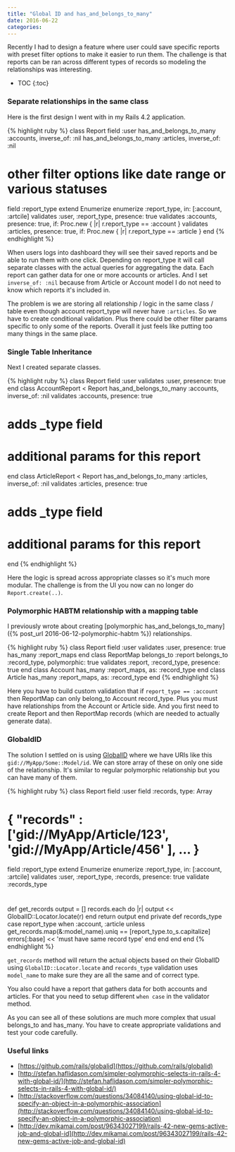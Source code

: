 ```yaml
---
title: "Global ID and has_and_belongs_to_many"
date: 2016-06-22
categories:
---
```


Recently I had to design a feature where user could save specific reports with preset filter options to make it easier to run them.  The challenge is that reports can be ran across different types of records so modeling the relationships was interesting.

* TOC
{:toc}

### Separate relationships in the same class

Here is the first design I went with in my Rails 4.2 application.

{% highlight ruby %}
class Report
  field :user
  has_and_belongs_to_many :accounts,  inverse_of: :nil
  has_and_belongs_to_many :articles,  inverse_of: :nil
  # other filter options like date range or various statuses
  field :report_type
  extend Enumerize
  enumerize :report_type, in: [:account, :artcile]
  validates :user, :report_type, presence: true
  validates :accounts, presence: true, if: Proc.new { |r| r.report_type == :account }
  validates :articles, presence: true, if: Proc.new { |r| r.report_type == :article }
end
{% endhighlight %}

When users logs into dashboard they will see their saved reports and be able to run them with one click.  Depending on report_type it will call separate classes with the actual queries for aggregating the data.  Each report can gather data for one or more accounts or articles.  And I set `inverse_of: :nil` because from Article or Account model I do not need to know which reports it's included in.

The problem is we are storing all relationship / logic in the same class / table even though account report_type will never have `:articles`.  So we have to create conditional validation.  Plus there could be other filter params specific to only some of the reports.  Overall it just feels like putting too many things in the same place.

### Single Table Inheritance

Next I created separate classes.

{% highlight ruby %}
class Report
  field :user
  validates :user, presence: true
end
class AccountReport < Report
  has_and_belongs_to_many :accounts,  inverse_of: :nil
  validates :accounts, presence: true
  # adds _type field
  # additional params for this report
end
class ArticleReport < Report
  has_and_belongs_to_many :articles,  inverse_of: :nil
  validates :articles, presence: true
  # adds _type field
  # additional params for this report
end
{% endhighlight %}

Here the logic is spread across appropriate classes so it's much more modular.  The challenge is from the UI you now can no longer do `Report.create(..)`.

### Polymorphic HABTM relationship with a mapping table

I previously wrote about creating [polymorphic has_and_belongs_to_many]({% post_url 2016-06-12-polymorphic-habtm %}) relationships.

{% highlight ruby %}
class Report
  field :user
  validates :user, presence: true
  has_many :report_maps
end
class ReportMap
  belongs_to :report
  belongs_to :record_type, polymorphic: true
  validates :report, :record_type, presence: true
end
class Account
  has_many :report_maps, as: :record_type
end
class Article
  has_many :report_maps, as: :record_type
end
{% endhighlight %}

Here you have to build custom validation that if `report_type == :account` then ReportMap can only belong_to Account record_type.  Plus you must have relationships from the Account or Article side.  And you first need to create Report and then ReportMap records (which are needed to actually generate data).

### GlobaldID

The solution I settled on is using [GlobalID](https://github.com/rails/globalid) where we have URIs like this `gid://MyApp/Some::Model/id`.  We can store array of these on only one side of the relationship.  It's similar to regular polymorphic relationship but you can have many of them.

{% highlight ruby %}
class Report
  field :user
  field :records, type: Array
  # { "records" : ['gid://MyApp/Article/123', 'gid://MyApp/Article/456' ], ... }
  field :report_type
  extend Enumerize
  enumerize :report_type, in: [:account, :artcile]
  validates :user, :report_type, :records, presence: true
  validate  :records_type
  #
  def get_records
    output = []
    records.each do |r| output << GlobalID::Locator.locate(r) end
    return output
  end
private
  def records_type
    case report_type
    when :account, :article
      unless get_records.map(&:model_name).uniq == [report_type.to_s.capitalize]
        errors[:base] << 'must have same record type'
      end
    end
  end
end
{% endhighlight %}

`get_records` method will return the actual objects based on their GlobalID using `GlobalID::Locator.locate` and `records_type` validation uses `model_name` to make sure they are all the same and of correct type.

You also could have a report that gathers data for both accounts and articles.  For that you need to setup different `when case` in the validator method.

As you can see all of these solutions are much more complex that usual belongs_to and has_many.  You have to create appropriate validations and test your code carefully.


### Useful links

* [https://github.com/rails/globalid](https://github.com/rails/globalid)
* [http://stefan.haflidason.com/simpler-polymorphic-selects-in-rails-4-with-global-id/](http://stefan.haflidason.com/simpler-polymorphic-selects-in-rails-4-with-global-id/)
* [http://stackoverflow.com/questions/34084140/using-global-id-to-specify-an-object-in-a-polymorphic-association](http://stackoverflow.com/questions/34084140/using-global-id-to-specify-an-object-in-a-polymorphic-association)
* [http://dev.mikamai.com/post/96343027199/rails-42-new-gems-active-job-and-global-id](http://dev.mikamai.com/post/96343027199/rails-42-new-gems-active-job-and-global-id)
